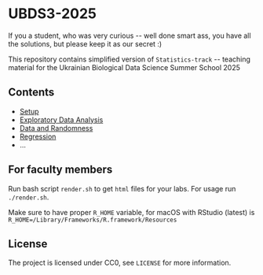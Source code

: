 # UBDS3-2025
If you a student, who was very curious -- well done smart ass, you have all the solutions, but please keep it as our secret :)

This repository contains simplified version of `Statistics-track` -- teaching material for the Ukrainian Biological Data Science Summer School 2025

## Contents

* [Setup](labs/00-setup/setup.html)
* [Exploratory Data Analysis](labs/exploratory/exploratory.html)
* [Data and Randomness](labs/randomness/randomness.html)
* [Regression](labs/regression/regression.html)
* ...

## For faculty members

Run bash script `render.sh` to get `html` files for your labs. For usage run `./render.sh`.

Make sure to have proper `R_HOME` variable, for macOS with RStudio (latest) is `R_HOME=/Library/Frameworks/R.framework/Resources`

## License

The project is licensed under CC0, see `LICENSE` for more information.
